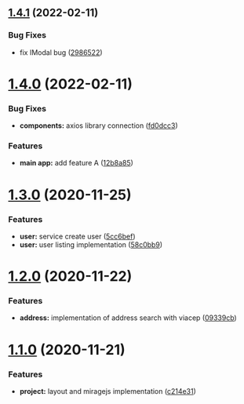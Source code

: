 ## [1.4.1](https://github.com/JuanmaMenendez/react-strategy/compare/v1.4.0...v1.4.1) (2022-02-11)


### Bug Fixes

* fix IModal bug ([2986522](https://github.com/JuanmaMenendez/react-strategy/commit/2986522ff4e0416bd6bbf7f9f9259c7d5980bbc3))

# [1.4.0](https://github.com/JuanmaMenendez/react-strategy/compare/v1.3.0...v1.4.0) (2022-02-11)


### Bug Fixes

* **components:** axios library connection ([fd0dcc3](https://github.com/JuanmaMenendez/react-strategy/commit/fd0dcc37aa416981599a8c4eb1378d407e3bec2e))


### Features

* **main app:** add feature A ([12b8a85](https://github.com/JuanmaMenendez/react-strategy/commit/12b8a85ab160fc891a379c4328d93725f5e3b718))

# [1.3.0](https://github.com/lucas-eduardo/react-strategy/compare/v1.2.0...v1.3.0) (2020-11-25)


### Features

* **user:** service create user ([5cc6bef](https://github.com/lucas-eduardo/react-strategy/commit/5cc6bef0e55e9b83e6d80ac1e74999355c5ed307))
* **user:** user listing implementation ([58c0bb9](https://github.com/lucas-eduardo/react-strategy/commit/58c0bb962f83b9f82337366f5f1d0a4a13d2b5d0))

# [1.2.0](https://github.com/lucas-eduardo/react-strategy/compare/v1.1.0...v1.2.0) (2020-11-22)


### Features

* **address:** implementation of address search with viacep ([09339cb](https://github.com/lucas-eduardo/react-strategy/commit/09339cb93eda27dc2bcc516cb3105e3e3fa6f17d))

# [1.1.0](https://github.com/lucas-eduardo/react-strategy/compare/v1.0.0...v1.1.0) (2020-11-21)


### Features

* **project:** layout and miragejs implementation ([c214e31](https://github.com/lucas-eduardo/react-strategy/commit/c214e31dffc1799a40aa008380eaa900b1241a51))
